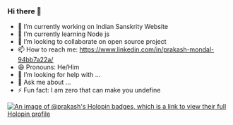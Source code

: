 ### Hi there 👋
- 🔭 I’m currently working on Indian Sanskrity Website
- 🌱 I’m currently learning Node js
- 👯 I’m looking to collaborate on open source project
- 📫 How to reach me: https://www.linkedin.com/in/prakash-mondal-94bb7a22a/
- 😄 Pronouns: He/Him
- 🤔 I’m looking for help with ...
- 💬 Ask me about ...
- ⚡ Fun fact: I am zero that can make you undefine
  
[![An image of @prakash's Holopin badges, which is a link to view their full Holopin profile](https://holopin.me/prakash)](https://holopin.io/@prakash)


<!--
**rko0211/rko0211** is a ✨ _special_ ✨ repository because its `README.md` (this file) appears on your GitHub profile.

Here are some ideas to get you started:

- 🔭 I’m currently working on Indian Sanskrity Website
- 🌱 I’m currently learning Node js
- 👯 I’m looking to collaborate on open source project
- 🤔 I’m looking for help with ...
- 💬 Ask me about ...
- 📫 How to reach me: [...](https://www.linkedin.com/in/prakash-mondal-94bb7a22a/)
- 😄 Pronouns: He/Him
- ⚡ Fun fact: I am zero that can make you undefine 
-->

